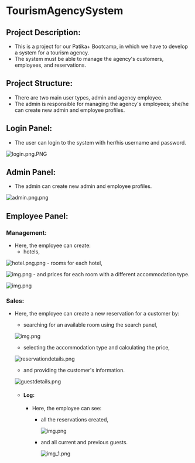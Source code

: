 
# TourismAgencySystem

## Project Description:
- This is a project for our Patika+ Bootcamp, in which we have to develop a system for a tourism agency.
- The system must be able to manage the agency's customers, employees, and reservations.

## Project Structure:
- There are two main user types, admin and agency employee.
- The admin is responsible for managing the agency's employees; she/he can create new admin and employee profiles.

## Login Panel:
- The user can login to the system with her/his username and password.

![login.png.PNG](static/login.png)

## Admin Panel:
- The admin can create new admin and employee profiles.

![admin.png.png](static/admin.png)

## Employee Panel:

### Management:

- Here, the employee can create:
    - hotels,

![hotel.png.png](static/hotel.png)
    - rooms for each hotel,

  ![img.png](static/room.png)
    - and prices for each room with a different accommodation type.

  ![img.png](static/price.png)

### Sales:

- Here, the employee can create a new reservation for a customer by:
    - searching for an available room using the search panel,

  ![img.png](static/search.png)
    - selecting the accommodation type and calculating the price,

  ![reservationdetails.png](static/reservationdetails.png)
    - and providing the customer's information.

  ![guestdetails.png](static/guestdetails.png)

    - #### Log:
        - Here, the employee can see:
            - all the reservations created,

              ![img.png](static/logres.png)
            - and all current and previous guests.

              ![img_1.png](static/logguest.png)
